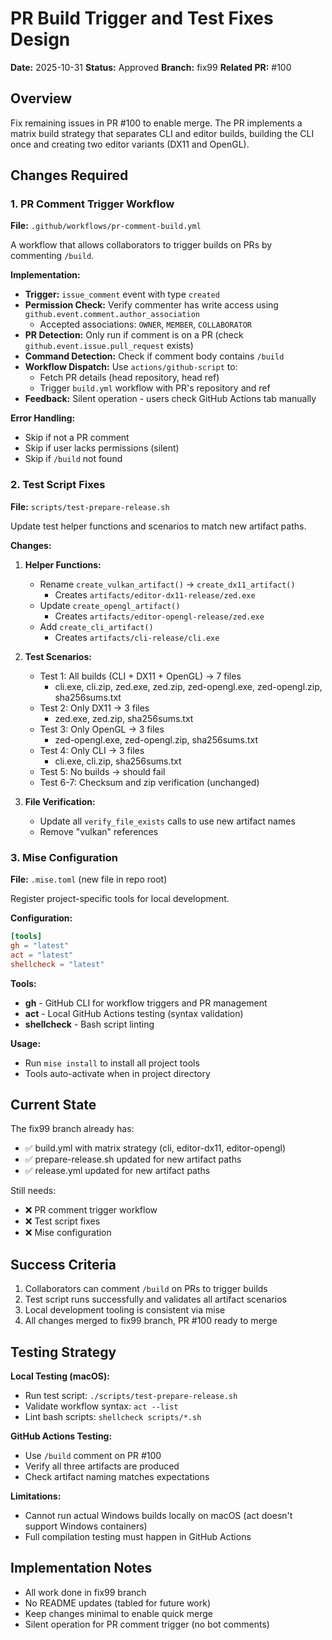 # PR Build Trigger and Test Fixes Design

**Date:** 2025-10-31
**Status:** Approved
**Branch:** fix99
**Related PR:** #100

## Overview

Fix remaining issues in PR #100 to enable merge. The PR implements a matrix build strategy that separates CLI and editor builds, building the CLI once and creating two editor variants (DX11 and OpenGL).

## Changes Required

### 1. PR Comment Trigger Workflow

**File:** `.github/workflows/pr-comment-build.yml`

A workflow that allows collaborators to trigger builds on PRs by commenting `/build`.

**Implementation:**
- **Trigger:** `issue_comment` event with type `created`
- **Permission Check:** Verify commenter has write access using `github.event.comment.author_association`
  - Accepted associations: `OWNER`, `MEMBER`, `COLLABORATOR`
- **PR Detection:** Only run if comment is on a PR (check `github.event.issue.pull_request` exists)
- **Command Detection:** Check if comment body contains `/build`
- **Workflow Dispatch:** Use `actions/github-script` to:
  - Fetch PR details (head repository, head ref)
  - Trigger `build.yml` workflow with PR's repository and ref
- **Feedback:** Silent operation - users check GitHub Actions tab manually

**Error Handling:**
- Skip if not a PR comment
- Skip if user lacks permissions (silent)
- Skip if `/build` not found

### 2. Test Script Fixes

**File:** `scripts/test-prepare-release.sh`

Update test helper functions and scenarios to match new artifact paths.

**Changes:**

1. **Helper Functions:**
   - Rename `create_vulkan_artifact()` → `create_dx11_artifact()`
     - Creates `artifacts/editor-dx11-release/zed.exe`
   - Update `create_opengl_artifact()`
     - Creates `artifacts/editor-opengl-release/zed.exe`
   - Add `create_cli_artifact()`
     - Creates `artifacts/cli-release/cli.exe`

2. **Test Scenarios:**
   - Test 1: All builds (CLI + DX11 + OpenGL) → 7 files
     - cli.exe, cli.zip, zed.exe, zed.zip, zed-opengl.exe, zed-opengl.zip, sha256sums.txt
   - Test 2: Only DX11 → 3 files
     - zed.exe, zed.zip, sha256sums.txt
   - Test 3: Only OpenGL → 3 files
     - zed-opengl.exe, zed-opengl.zip, sha256sums.txt
   - Test 4: Only CLI → 3 files
     - cli.exe, cli.zip, sha256sums.txt
   - Test 5: No builds → should fail
   - Test 6-7: Checksum and zip verification (unchanged)

3. **File Verification:**
   - Update all `verify_file_exists` calls to use new artifact names
   - Remove "vulkan" references

### 3. Mise Configuration

**File:** `.mise.toml` (new file in repo root)

Register project-specific tools for local development.

**Configuration:**
```toml
[tools]
gh = "latest"
act = "latest"
shellcheck = "latest"
```

**Tools:**
- **gh** - GitHub CLI for workflow triggers and PR management
- **act** - Local GitHub Actions testing (syntax validation)
- **shellcheck** - Bash script linting

**Usage:**
- Run `mise install` to install all project tools
- Tools auto-activate when in project directory

## Current State

The fix99 branch already has:
- ✅ build.yml with matrix strategy (cli, editor-dx11, editor-opengl)
- ✅ prepare-release.sh updated for new artifact paths
- ✅ release.yml updated for new artifact paths

Still needs:
- ❌ PR comment trigger workflow
- ❌ Test script fixes
- ❌ Mise configuration

## Success Criteria

1. Collaborators can comment `/build` on PRs to trigger builds
2. Test script runs successfully and validates all artifact scenarios
3. Local development tooling is consistent via mise
4. All changes merged to fix99 branch, PR #100 ready to merge

## Testing Strategy

**Local Testing (macOS):**
- Run test script: `./scripts/test-prepare-release.sh`
- Validate workflow syntax: `act --list`
- Lint bash scripts: `shellcheck scripts/*.sh`

**GitHub Actions Testing:**
- Use `/build` comment on PR #100
- Verify all three artifacts are produced
- Check artifact naming matches expectations

**Limitations:**
- Cannot run actual Windows builds locally on macOS (act doesn't support Windows containers)
- Full compilation testing must happen in GitHub Actions

## Implementation Notes

- All work done in fix99 branch
- No README updates (tabled for future work)
- Keep changes minimal to enable quick merge
- Silent operation for PR comment trigger (no bot comments)
